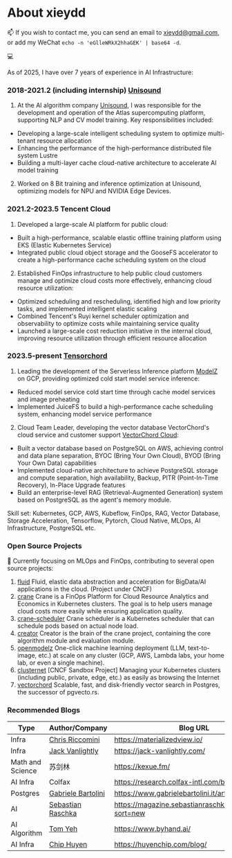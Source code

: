 # About xieydd


📫 If you wish to contact me, you can send an email to xieydd@gmail.com, or add my WeChat `echo -n 'eGlleWRkX2hhaGEK' | base64 -d`.

💻

As of 2025, I have over 7 years of experience in AI Infrastructure:

### 2018-2021.2 (including internship) [Unisound](https://www.unisound.com/)

1. At the AI algorithm company [Unisound](https://www.unisound.com/), I was responsible for the development and operation of the Atlas supercomputing platform, supporting NLP and CV model training. Key responsibilities included:
  - Developing a large-scale intelligent scheduling system to optimize multi-tenant resource allocation
  - Enhancing the performance of the high-performance distributed file system Lustre
  - Building a multi-layer cache cloud-native architecture to accelerate AI model training

2. Worked on 8 Bit training and inference optimization at Unisound, optimizing models for NPU and NVIDIA Edge Devices.

### 2021.2-2023.5 Tencent Cloud

1. Developed a large-scale AI platform for public cloud:
  - Built a high-performance, scalable elastic offline training platform using EKS (Elastic Kubernetes Service)
  - Integrated public cloud object storage and the GooseFS accelerator to create a high-performance cache scheduling system on the cloud

2. Established FinOps infrastructure to help public cloud customers manage and optimize cloud costs more effectively, enhancing cloud resource utilization:
  - Optimized scheduling and rescheduling, identified high and low priority tasks, and implemented intelligent elastic scaling
  - Combined Tencent's Ruyi kernel scheduler optimization and observability to optimize costs while maintaining service quality
  - Launched a large-scale cost reduction initiative in the internal cloud, improving resource utilization through efficient resource allocation

### 2023.5-present [Tensorchord](https://tensorchord.ai)

1. Leading the development of the Serverless Inference platform [ModelZ](https://modelz.ai/) on GCP, providing optimized cold start model service inference:
  - Reduced model service cold start time through cache model services and image preheating
  - Implemented JuiceFS to build a high-performance cache scheduling system, enhancing model service performance

2. Cloud Team Leader, developing the vector database VectorChord's cloud service and customer support [VectorChord Cloud](https://vectorchord.ai):
  - Built a vector database based on PostgreSQL on AWS, achieving control and data plane separation, BYOC (Bring Your Own Cloud), BYOD (Bring Your Own Data) capabilities
  - Implemented cloud-native architecture to achieve PostgreSQL storage and compute separation, high availability, Backup, PITR (Point-In-Time Recovery), In-Place Upgrade features
  - Build an enterprise-level RAG (Retrieval-Augmented Generation) system based on PostgreSQL as the agent's memory module.

Skill set: Kubernetes, GCP, AWS, Kubeflow, FinOps, RAG, Vector Database, Storage Acceleration, Tensorflow, Pytorch, Cloud Native, MLOps, AI Infrastructure, PostgreSQL etc.

### Open Source Projects

🌱 Currently focusing on MLOps and FinOps, contributing to several open source projects:
1. [fluid](https://github.com/fluid-cloudnative/fluid) Fluid, elastic data abstraction and acceleration for BigData/AI applications in the cloud. (Project under CNCF)
2. [crane](https://github.com/gocrane/crane) Crane is a FinOps Platform for Cloud Resource Analytics and Economics in Kubernetes clusters. The goal is to help users manage cloud costs more easily while ensuring application quality.
3. [crane-scheduler](https://github.com/gocrane/crane-scheduler) Crane scheduler is a Kubernetes scheduler that can schedule pods based on actual node load.
4. [creator](https://github.com/gocrane/creator) Creator is the brain of the crane project, containing the core algorithm module and evaluation module.
5. [openmodelz](https://github.com/tensorchord/openmodelz) One-click machine learning deployment (LLM, text-to-image, etc.) at scale on any cluster (GCP, AWS, Lambda labs, your home lab, or even a single machine).
6. [clusternet](https://github.com/clusternet/clusternet) [CNCF Sandbox Project] Managing your Kubernetes clusters (including public, private, edge, etc.) as easily as browsing the Internet
7. [vectorchord](https://github.com/tensorchord/VectorChord) Scalable, fast, and disk-friendly vector search in Postgres, the successor of pgvecto.rs.

### Recommended Blogs

Type | Author/Company | Blog URL
--- | --- | ---
Infra |  [Chris Riccomini](https://cnr.sh/) | https://materializedview.io/
Infra | [Jack Vanlightly](https://jack-vanlightly.com/home) | https://jack-vanlightly.com/
Math and Science | 苏剑林 | https://kexue.fm/
AI Infra| Colfax | https://research.colfax-intl.com/blog/
Postgres | [Gabriele Bartolini](https://www.gabrielebartolini.it/about/) | https://www.gabrielebartolini.it/articles/
AI | [Sebastian Raschka](https://sebastianraschka.com/) | https://magazine.sebastianraschka.com/archive?sort=new
AI Algorithm | [Tom Yeh](https://www.linkedin.com/in/tom-yeh/) | https://www.byhand.ai/
AI Infra | [Chip Huyen](https://huyenchip.com/) | https://huyenchip.com/blog/

